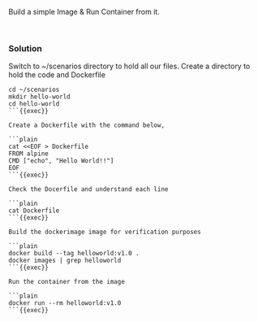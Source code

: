 
Build a simple Image & Run Container​ from it.

<br>

### Solution
Switch to ~/scenarios directory to hold all our files.
Create a directory to hold the code and Dockerfile​
```plain
cd ~/scenarios
mkdir hello-world
cd hello-world
```{{exec}}

Create a Dockerfile with the command below​, 

```plain
cat <<EOF > Dockerfile
FROM alpine  
CMD ["echo", "Hello World!!"]
EOF
```{{exec}}

Check the Docerfile and understand each line

```plain
cat Dockerfile
```{{exec}}

Build the dockerimage image for verification purposes

```plain
docker build --tag helloworld:v1.0 .
docker images | grep helloworld
```{{exec}}

Run the container from the image

```plain
docker run --rm helloworld:v1.0
```{{exec}}